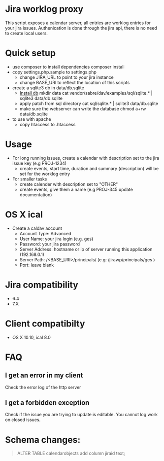 Jira worklog proxy
==================

This script exposes a calendar server, all entries are worklog entries for your jira issues.
Authenication is done through the jira api, there is no need to create local users.

# Quick setup
* use composer to install dependencies
    composer install
* copy settings.php.sample to settings.php
    * change JIRA_URL to point to your jira instance
    * change BASE_URI to reflect the location of this scripts
* create a sqlite3 db in data/db.sqlite
    * [Install db](http://sabre.io/dav/caldav/)
    mkdir data
    cat vendor/sabre/dav/examples/sql/sqlite.* | sqlite3 data/db.sqlite
    * apply patch from sql directory
    cat sql/sqlite.* | sqlite3 data/db.sqlite
    * make sure the webserver can write the database
    chmod a+rw data/db.sqlite
* to use with apache
    * copy htaccess to .htaccess
    
# Usage
* For long running issues, create a calendar with description set to the jira issue key (e.g PROJ-1234)
    * create events, start time, duration and summary (description) will be set for the worklog entry
* For smaller tasks 
    * create calender with description set to "OTHER"
    * create events, give them a name <jira issue key> <description>  (e.g PROJ-345 update documentation)

# OS X ical
* Create a caldav account
     * Account Type: Advanced 
     * User Name: your jira login (e.g. ges)
     * Password: your jira password 
     * Server Address: hostname or ip of server running this application (192.168.0.1)
     * Server Path: /<BASE_URI>/principals/<User Name> (e.g: /jirawp/principals/ges )
     * Port: leave blank     

# Jira compatibility
* 6.4
* 7.X

# Client compatibilty
* OS X 10.10, ical 8.0
    
# FAQ
## I get an error in my client
Check the error log of the http server

## I get a forbidden exception
Check if the issue you are trying to update is editable. You cannot log work on closed issues. 
    
# Schema changes:
> ALTER TABLE calendarobjects add column jiraid text;
